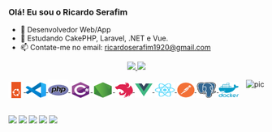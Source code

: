 ### Olá! Eu sou o Ricardo Serafim

- 🔭 Desenvolvedor Web/App
- 🌱 Estudando CakePHP, Laravel, .NET e Vue.
- 📫 Contate-me no email: ricardoserafim1920@gmail.com
<!-- - ⚡ Fun fact: eu -->

<div align="center">
  <a href="https://github.com/SorSerafim">
  <img height="180em" src="https://github-readme-stats.vercel.app/api?username=SorSerafim&show_icons=true&theme=radical&include_all_commits=true&count_private=true"/>
  <img height="180em" src="https://github-readme-stats.vercel.app/api/top-langs/?username=SorSerafim&layout=compact&langs_count=7&theme=radical"/>
</div>
  
<div style="display: inline_block"><br>
<!--  
  <img align="center" alt="icon-" height="30" width="40" src=""> 
  -->
  <img align="center" alt="icon-Ubuntu" height="32" width="30" src="https://github.com/devicons/devicon/blob/master/icons/ubuntu/ubuntu-original.svg">
  <img align="center" alt="icon-vscode" height="30" width="40" src="https://github.com/devicons/devicon/blob/master/icons/vscode/vscode-original.svg">
  <img align="center" alt="icon-php" height="40" width="40" src="https://github.com/devicons/devicon/blob/master/icons/php/php-original.svg">
  <img align="center" alt="icon-Csharp" height="32" width="40" src="https://raw.githubusercontent.com/devicons/devicon/master/icons/csharp/csharp-original.svg">
  <img align="center" alt="icon-node" height="30" width="40" src="https://github.com/devicons/devicon/blob/master/icons/nodejs/nodejs-original.svg">
  <img align="center" alt="icon-nest" height="30" width="35" src="https://github.com/devicons/devicon/blob/master/icons/nestjs/nestjs-original.svg">
  <img align="center" alt="icon-vue" height="30" width="35" src="https://github.com/devicons/devicon/blob/master/icons/vuejs/vuejs-original.svg">
  <img align="center" alt="icon-react" height="30" width="40" src="https://github.com/devicons/devicon/blob/master/icons/react/react-original.svg">
  <img align="center" alt="icon-postman" height="30" width="35" src="https://github.com/devicons/devicon/blob/master/icons/postman/postman-original.svg">
  <img align="center" alt="icon-postgresql" height="32" width="40" src="https://github.com/devicons/devicon/blob/master/icons/postgresql/postgresql-original.svg">
  <!--
  <img align="center" alt="icon-linux" height="30" width="40" src="https://github.com/devicons/devicon/blob/master/icons/linux/linux-original.svg">
  <img align="center" alt="icon-mySql" height="30" width="40" src="https://github.com/devicons/devicon/blob/master/icons/mysql/mysql-original.svg">
  <img align="center" alt="icon-sqlserver" height="30" width="40" src="https://github.com/devicons/devicon/blob/master/icons/microsoftsqlserver/microsoftsqlserver-original.svg">
  -->
  <img align="center" alt="icon-docker" height="32" width="40" src="https://github.com/devicons/devicon/blob/master/icons/docker/docker-plain-wordmark.svg">

  
<img align="right" alt="pic" height="150" style="border-radius:50;" src="https://media.giphy.com/media/VRKheDy4DkBMrQm66p/giphy.gif">
</div>
  
  ##
  
<div> 
  
  <a href="https://instagram.com/ri.sos_" target="_blank"><img src="https://img.shields.io/badge/-Instagram-%23E4405F?style=for-the-badge&logo=instagram&logoColor=white" target="_blank"></a>
 	<a href="https://www.twitch.tv/sourisin" target="_blank"><img src="https://img.shields.io/badge/Twitch-9146FF?style=for-the-badge&logo=twitch&logoColor=white" target="_blank"></a>
  <a href="https://discord.gg/CWmgrKKYhs" target="_blank"><img src="https://img.shields.io/badge/Discord-7289DA?style=for-the-badge&logo=discord&logoColor=white" target="_blank"></a> 
  <a href = "mailto:ricardoserafim1920@gmail.com"><img src="https://img.shields.io/badge/-Gmail-%23333?style=for-the-badge&logo=gmail&logoColor=white" target="_blank"></a>
  <a href="https://www.linkedin.com/in/ricardo-serafim-34bb0146" target="_blank"><img src="https://img.shields.io/badge/-LinkedIn-%230077B5?style=for-the-badge&logo=linkedin&logoColor=white" target="_blank"></a> 

 <!-- 
  ![Snake animation](https://github.com/SorSerafim/SorSerafim/blob/output/github-contribution-grid-snake.svg)
  -->
 
</div>
